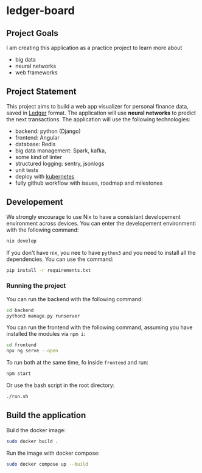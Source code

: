 # ledger-board

## Project Goals

I am creating this application as a practice project to learn more about
- big data
- neural networks
- web frameworks

## Project Statement

This project aims to build a web app visualizer for personal finance data, saved in [Ledger](https://github.com/ledger/ledger) format. The application will use **neural networks** to predict the next transactions. The application will use the following technologies:
- backend: python (Django)
- frontend: Angular
- database: Redis
- big data management: Spark, kafka,
- some kind of linter
- structured logging: sentry, jsonlogs
- unit tests
- deploy with [kubernetes](https://github.com/kubernetes/kubernetes)
- fully github workflow with issues, roadmap and milestones

## Developement

We strongly encourage to use Nix to have a consistant developement environment across devices. You can enter the developement environmenti with the following command:
```bash
nix develop
```

If you don't have nix, you nee to have `python3` and you need to install all the dependencies. You can use the command:
```bash
pip install -r requirements.txt
```

### Running the project

You can run the backend with the following command:
```bash
cd backend
python3 manage.py runserver 
```
You can run the frontend with the following command, assuming you have installed the modules via `npm i`:
```bash
cd frontend
npx ng serve --open
```

To run both at the same time, fo inside `frontend` and run:
```bash
npm start
```
Or use the bash script in the root directory:
```bash
./run.sh
```

## Build the application
Build the docker image:
```bash
sudo docker build .
```
Run the image with docker compose:
```bash
sudo docker compose up --build
```
